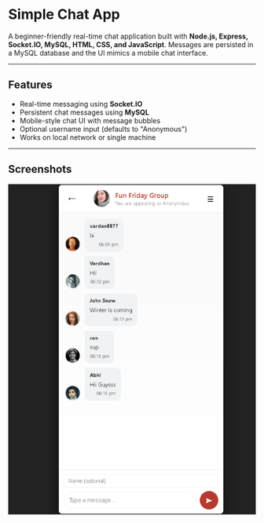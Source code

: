 # Simple Chat App

A beginner-friendly real-time chat application built with **Node.js, Express, Socket.IO, MySQL, HTML, CSS, and JavaScript**. Messages are persisted in a MySQL database and the UI mimics a mobile chat interface.

---

## Features

- Real-time messaging using **Socket.IO**
- Persistent chat messages using **MySQL**
- Mobile-style chat UI with message bubbles
- Optional username input (defaults to "Anonymous")
- Works on local network or single machine

---

## Screenshots

![Chat UI Screenshot](public/chatss.png)


